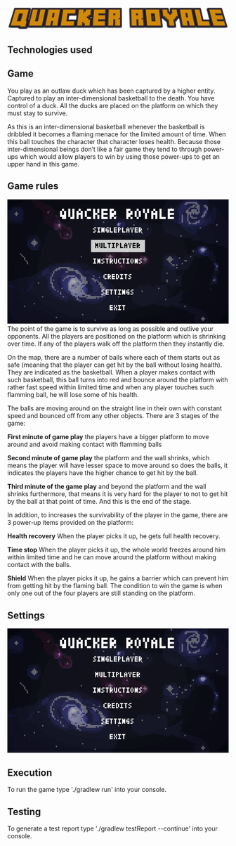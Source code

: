 ![Alt Text](/res/images/Quacker-Royale.png)
## Technologies used
## Game
You play as an outlaw duck which has been captured by a higher entity. Captured to play an inter-dimensional
basketball to the death. You have control of a duck. All the ducks are placed on the platform on which they must
stay to survive.

As this is an inter-dimensional basketball whenever the basketball is dribbled it becomes a flaming menace for the
limited amount of time. When this ball touches the character that character loses health.
Because those inter-dimensional beings don’t like a fair game they tend to through power-ups which would allow
players to win by using those power-ups to get an upper hand in this game.
## Game rules
![Alt Text](/markdownImages/gameplay.gif)
The point of the game is to survive as long as possible and outlive your opponents.
All the players are positioned on the platform which is shrinking over time. If any of the players walk off the
platform then they instantly die.

On the map, there are a number of balls where each of them starts out as safe (meaning that the player can get
hit by the ball without losing health). They are indicated as the basketball.
When a player makes contact with such basketball, this ball turns into red and bounce around the platform with
rather fast speed within limited time and when any player touches such flamming ball, he will lose some of his
health.

The balls are moving around on the straight line in their own with constant speed and bounced off from any other
objects. There are 3 stages of the game:

**First minute of game play** the players have a bigger platform to move around and avoid making contact with
flamming balls

**Second minute of game play** the platform and the wall shrinks, which means the player will have lesser space
to move around so does the balls, it indicates the players have the higher chance to get hit by the ball.

**Third minute of the game play** and beyond the platform and the wall shrinks furthermore, that means it is
very hard for the player to not to get hit by the ball at that point of time. And this is the end of the stage.

In addition, to increases the survivability of the player in the game, there are 3 power-up items provided on the
platform:

**Health recovery** When the player picks it up, he gets full health recovery.

**Time stop** When the player picks it up, the whole world freezes around him within limited time and he can move
around the platform without making contact with the balls.

**Shield** When the player picks it up, he gains a barrier which can prevent him from getting hit by the flaming ball.
The condition to win the game is when only one out of the four players are still standing on the platform.

## Settings
![Alt Text](/markdownImages/menu.gif)
## Execution

To run the game type './gradlew run' into your console.

## Testing

To generate a test report type './gradlew testReport --continue' into your console.
